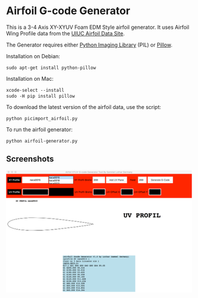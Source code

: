 Airfoil G-code Generator
========================

This is a 3-4 Axis XY-XYUV Foam EDM Style airfoil generator.
It uses Airfoil Wing Profile data from the [UIUC Airfoil Data Site].


The Generator requires either [Python Imaging Library] (PIL) or [Pillow].

Installation on Debian:

    sudo apt-get install python-pillow

Installation on Mac:

    xcode-select --install
    sudo -H pip install pillow


To download the latest version of the airfoil data, use the script:

    python picimport_airfoil.py

To run the airfoil generator:

    python airfoil-generator.py


Screenshots
-----------

![Screenshot of airfoil-generator.py](airfoil-generator-screeenshot.png)



[Python Imaging Library]:   http://www.pythonware.com/products/pil/
[Pillow]:                   https://python-pillow.org/
[UIUC Airfoil Data Site]:   http://m-selig.ae.illinois.edu/ads.html

